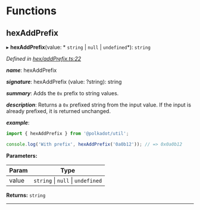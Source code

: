 

# Functions

<a id="hexaddprefix"></a>

##  hexAddPrefix

▸ **hexAddPrefix**(value: * `string` &#124; `null` &#124; `undefined`*): `string`

*Defined in [hex/addPrefix.ts:22](https://github.com/polkadot-js/common/blob/7a43354/packages/util/src/hex/addPrefix.ts#L22)*

*__name__*: hexAddPrefix

*__signature__*: hexAddPrefix (value: ?string): string

*__summary__*: Adds the `0x` prefix to string values.

*__description__*: Returns a `0x` prefixed string from the input value. If the input is already prefixed, it is returned unchanged.

*__example__*:   

```javascript
import { hexAddPrefix } from '@polkadot/util';

console.log('With prefix', hexAddPrefix('0a0b12')); // => 0x0a0b12
```

**Parameters:**

| Param | Type |
| ------ | ------ |
| value |  `string` &#124; `null` &#124; `undefined`|

**Returns:** `string`

___

